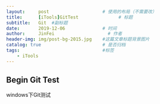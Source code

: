 ```yaml
---
layout:     post                    # 使用的布局（不需要改） 
title:      [iTools]GitTest               # 标题  
subtitle:   Git  #副标题 
date:       2019-12-06              # 时间 
author:     JinFei                    # 作者 
header-img: img/post-bg-2015.jpg    #这篇文章标题背景图片 
catalog: true                       # 是否归档 
tags:                               #标签     
    - iTools
---
```


## Begin Git Test
windows下Git测试

